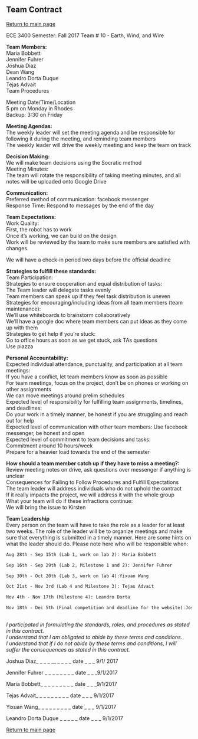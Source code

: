 ## Team Contract

[Return to main page](index.md)

ECE 3400
Semester: Fall 2017
Team # 10 - Earth, Wind, and Wire

**Team Members:** <br>
Maria Bobbett<br>
Jennifer Fuhrer<br>
Joshua Diaz<br>
Dean Wang<br>
Leandro Dorta Duque<br>
Tejas Advait<br>
Team Procedures<br>


Meeting Date/Time/Location<br>
5 pm on Monday in Rhodes<br>
Backup: 3:30 on Friday<br>

**Meeting Agendas:**<br>
The weekly leader will set the meeting agenda and be responsible for following it during the meeting, and reminding team members<br>
The weekly leader will drive the weekly meeting and keep the team on track<br>

**Decision Making:**<br>
We will make team decisions using the Socratic method<br>
Meeting Minutes:<br>
The team will rotate the responsibility of taking meeting minutes, and all notes will be uploaded onto Google Drive<br>

**Communication:**<br>
Preferred method of communication: facebook messenger<br>
Response Time: Respond to messages by the end of the day<br>

**Team Expectations:**<br>
Work Quality:<br>
First, the robot has to work <br>
Once it’s working, we can build on the design <br>
Work will be reviewed by the team to make sure members are satisfied with changes.<br>

We will have a check-in period two days before the official deadline <br>

**Strategies to fulfill these standards:** <br>
Team Participation: <br>
Strategies to ensure cooperation and equal distribution of tasks: <br>
The Team leader will delegate tasks evenly <br>
Team members can speak up if they feel task distribution is uneven <br>
Strategies for encouraging/including ideas from all team members (team maintenance): <br>
We’ll use whiteboards to brainstorm collaboratively <br>
We’ll have a google doc where team members can put ideas as they come up with them <br>
Strategies to get help if you’re stuck:<br>
Go to office hours as soon as we get stuck, ask TAs questions <br>
Use piazza <br>

**Personal Accountability:** <br>
Expected individual attendance, punctuality, and participation at all team meetings: <br>
If you have a conflict, let team members know as soon as possible <br>
For team meetings, focus on the project, don’t be on phones or working on other assignments <br>
We can move meetings around prelim schedules <br>
Expected level of responsibility for fulfilling team assignments, timelines, and deadlines: <br>
Do your work in a timely manner, be honest if you are struggling and reach out for help <br>
Expected level of communication with other team members:
Use facebook messenger, be honest and open <br>
Expected level of commitment to team decisions and tasks: <br>
Commitment around 10 hours/week <br>
Prepare for a heavier load towards the end of the semester <br>

**How should a team member catch up if they have to miss a meeting?:** <br>
Review meeting notes on drive, ask questions over messenger if anything is unclear <br>
Consequences for Failing to Follow Procedures and Fulfill Expectations <br>
The team leader will address individuals who do not uphold the contract <br>
If it really impacts the project, we will address it with the whole group <br>
What your team will do if these infractions continue: <br>
We will bring the issue to Kirsten<br>

**Team Leadership** <br>
Every person on the team will have to take the role as a leader for at least two weeks. The role of the leader will be to organize meetings and make sure that everything is submitted in a timely manner. Here are some hints on what the leader should do. Please note here who will be responsible when:<br>

```markdown
Aug 28th - Sep 15th (Lab 1, work on lab 2): Maria Bobbett

Sep 16th - Sep 29th (Lab 2, Milestone 1 and 2): Jennifer Fuhrer 

Sep 30th - Oct 20th (Lab 3, work on lab 4):Yixuan Wang 

Oct 21st - Nov 3rd (Lab 4 and Milestone 3): Tejas Advait

Nov 4th - Nov 17th (Milestone 4): Leandro Dorta 

Nov 18th - Dec 5th (Final competition and deadline for the website):Joshua Diaz 
 
```

_I participated in formulating the standards, roles, and procedures as stated in this contract._<br>
_I understand that I am obligated to abide by these terms and conditions._<br>
_I understand that if I do not abide by these terms and conditions, I will suffer the consequences as stated in this contract._ <br>

Joshua Diaz_ _ _ _ __ _ _ _ _   date _ _ _ 9/1/ 2017 <br>

Jennifer Fuhrer _ _ _ _ _ _ _ _ date _ _ _9/1/2017 <br>

Maria Bobbett_ _ _ _ _ _ _ _ _  date _ _ _9/1/2017 <br>

Tejas Advait_ _ _ _ _ _ _ _ _   date _ _ _  9/1/2017 <br>

Yixuan Wang_ _ _ _ _ _ _ _ _    date _ _ _ 9/1/2017 <br>

Leandro Dorta Duque _ _ _ _ _   date _ _ _ 9/1/2017 <br>



[Return to main page](index.md)
